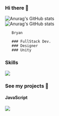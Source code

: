  ### Hi there 👋
 
 ![Anurag's GitHub stats](https://www.codewars.com/users/BryanM/badges/large) <br>
 ![Anurag's GitHub stats](https://img.shields.io/github/followers/mgbryan90?logo=github&style=for-the-badge) 
 
 
       Bryan
       
       ### FullStack Dev.
       ### Designer
       ### Unity


### Skills

<p>
  <a href="https://skillicons.dev">
    <img src="https://skillicons.dev/icons?i=html,css,ruby,rails,javascript,react,unity,cs,github,linux" />
  </a>
</p>

### See my projects 👋
#### JavaScript

<a href="https://github.com/mhatw/organizable">
  <img align="center" src="https://github-readme-stats.vercel.app/api/pin/?username=mhatw&repo=organizable" />
</a>
